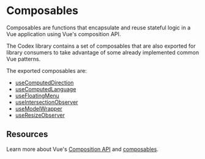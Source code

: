# Composables

Composables are functions that encapsulate and reuse stateful logic in a Vue application using Vue's composition API.

The Codex library contains a set of composables that are also exported for library consumers to take advantage of some already implemented common Vue patterns.

The exported composables are:

- [useComputedDirection](./demos/use-computed-direction.html)
- [useComputedLanguage](./demos/use-computed-language.html)
- [useFloatingMenu](./demos/use-floating-menu.html)
- [useIntersectionObserver](./demos/use-intersection-observer.html)
- [useModelWrapper](./demos/use-model-wrapper.html)
- [useResizeObserver](./demos/use-resize-observer.html)


## Resources

Learn more about Vue's
[Composition API](https://vuejs.org/guide/introduction.html#composition-api) and
[composables](https://vuejs.org/guide/reusability/composables.html).
